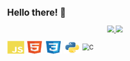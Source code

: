 ## Hello there! 👋

<div align="center">
  <a href="#">
  <img height="180em" src="https://github-readme-stats.vercel.app/api?username=gabriel-ssd&show_icons=true&theme=github_dark&include_all_commits=true&count_private=true&hide_rank=true"/>
  </a>
  <a href="#">
  <img height="180em" src="https://github-readme-stats.vercel.app/api/top-langs/?username=gabriel-ssd&layout=compact&langs_count=7&theme=github_dark"/>
  </a>
</div>
<div style="display: inline_block"><br>
  <img align="center" alt="Js" height="30" width="40" src="https://raw.githubusercontent.com/devicons/devicon/master/icons/javascript/javascript-plain.svg">
  <img align="center" alt="HTML" height="30" width="40" src="https://raw.githubusercontent.com/devicons/devicon/master/icons/html5/html5-original.svg">
  <img align="center" alt="CSS" height="30" width="40" src="https://raw.githubusercontent.com/devicons/devicon/master/icons/css3/css3-original.svg">
  <img align="center" alt="Python" height="30" width="40" src="https://raw.githubusercontent.com/devicons/devicon/master/icons/python/python-original.svg">
  <img align="center" alt="C" height="30" width="40" src="https://cdn.jsdelivr.net/gh/devicons/devicon/icons/c/c-original.svg">
</div>

##
